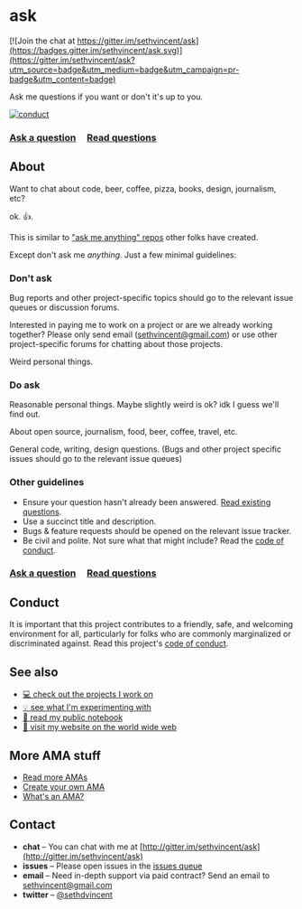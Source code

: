 # ask

[![Join the chat at https://gitter.im/sethvincent/ask](https://badges.gitter.im/sethvincent/ask.svg)](https://gitter.im/sethvincent/ask?utm_source=badge&utm_medium=badge&utm_campaign=pr-badge&utm_content=badge)

Ask me questions if you want or don't it's up to you.

[![conduct][conduct]][conduct-url]

[conduct]: https://img.shields.io/badge/code%20of%20conduct-contributor%20covenant-green.svg?style=flat-square
[conduct-url]: CONDUCT.md

### [Ask a question](../../issues/new) &nbsp;&nbsp;&nbsp; [Read questions](../../issues?q=is%3Aissue+sort%3Aupdated-desc)

## About

Want to chat about code, beer, coffee, pizza, books, design, journalism, etc?

ok. 👍.

This is similar to ["ask me anything" repos](https://github.com/sindresorhus/amas) other folks have created.

Except don't ask me _anything_. Just a few minimal guidelines:

### Don't ask

Bug reports and other project-specific topics should go to the relevant issue queues or discussion forums.

Interested in paying me to work on a project or are we already working together? Please only send email (sethvincent@gmail.com) or use other project-specific forums for chatting about those projects.

Weird personal things.

### Do ask

Reasonable personal things. Maybe slightly weird is ok? idk I guess we'll find out.

About open source, journalism, food, beer, coffee, travel, etc.

General code, writing, design questions. (Bugs and other project specific issues should go to the relevant issue queues)

### Other guidelines

- Ensure your question hasn't already been answered. [Read existing questions](../../issues?q=is%3Aissue+sort%3Aupdated-desc).
- Use a succinct title and description.
- Bugs & feature requests should be opened on the relevant issue tracker.
- Be civil and polite. Not sure what that might include? Read the [code of conduct](CONDUCT.md).

### [Ask a question](../../issues/new) &nbsp;&nbsp;&nbsp; [Read questions](../../issues?q=is%3Aissue+sort%3Aupdated-desc)

## Conduct

It is important that this project contributes to a friendly, safe, and welcoming environment for all, particularly for folks who are commonly marginalized or discriminated against. Read this project's [code of conduct](CONDUCT.md).

## See also
- [💻 check out the projects I work on](https://github.com/sethvincent/projects)
- [💡 see what I'm experimenting with](https://github.com/sethvincent/examples)
- [📓 read my public notebook](https://github.com/sethvincent/notes)
- [📖 visit my website on the world wide web](https://sethvincent.com)

## More AMA stuff

- [Read more AMAs](https://github.com/sindresorhus/amas)
- [Create your own AMA](https://github.com/sindresorhus/amas/blob/master/create-ama.md)
- [What's an AMA?](https://en.wikipedia.org/wiki/Reddit#IAmA_and_AMA)

## Contact

- **chat** – You can chat with me at [http://gitter.im/sethvincent/ask](http://gitter.im/sethvincent/ask)
- **issues** – Please open issues in the [issues queue](https://github.com/sethvincent/ask/issues)
- **email** – Need in-depth support via paid contract? Send an email to sethvincent@gmail.com
- **twitter** – [@sethdvincent](https://twitter.com/sethdvincent)
